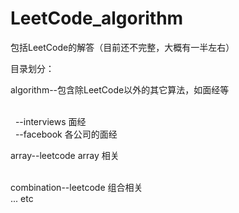 LeetCode_algorithm
==================

包括LeetCode的解答（目前还不完整，大概有一半左右）</br>

目录划分：

algorithm--包含除LeetCode以外的其它算法，如面经等

</br>
&nbsp;&nbsp;--interviews 面经

</br>
&nbsp;&nbsp;--facebook 各公司的面经
</br>

array--leetcode array 相关 

</br>
combination--leetcode 组合相关 
</br>
... etc
